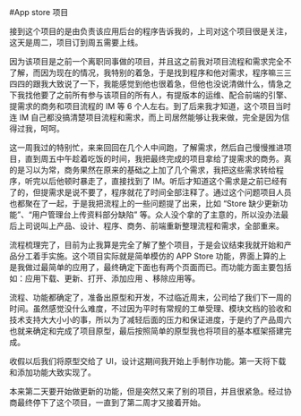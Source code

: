 #App store 项目

接到这个项目的是由负责该应用后台的程序告诉我的，上司对这个项目很是关注，这天是周二，项目订到周五需要上线。

因为该项目是之前一个离职同事做的项目，并且这之前我对项目流程和需求完全不了解，而因为现在的情况，我特别的着急，于是找到程序和他对需求，程序嘛三三四四的跟我大致说了一下，我能感觉到他也很着急，但他也没说清做什么，情急之下我找他要了之前所有参与该项目的所有人，有提版本的运维、配合前端的引擎、提需求的商务和项目流程的 IM 等 6 个人左右。到了后来我才知道，这个项目当时连 IM 自己都没搞清楚项目流程和需求，而上司居然能够让我来做，完全是因为信得过我，呵呵。

这一周我过的特别忙，来来回回在几个人中间跑，了解需求，然后自己慢慢推进项目，直到周五中午趁着吃饭的时间，我把最终完成的项目拿给了提需求的商务。真的是习以为常，商务果然在原来的基础之上加了几个需求，我把这些需求转给程序，听完以后他顿时暴走了，直接找到了 IM。听后才知道这个需求是之前已经有了的，但提需求是说不要了，程序就花了时间全部注释了。通过这个问题项目人员也都聚在了一起，于是我把流程上的一些问题提了出来，比如 “Store 缺少更新功能”、“用户管理台上传资料部分缺陷” 等。众人没个拿的了主意的，所以没办法最后上司说叫上产品、设计、程序、商务、前端重新整理流程和需求，全部重来。

流程梳理完了，目前为止我算是完全了解了整个项目，于是会议结束我就开始和产品分工着手实施。这个项目实际就是简单模仿的 APP Store 功能，界面上算的上是我做过最简单的应用了，最终确定下面也有两个页面而已。而功能方面主要包括如：应用下载、更新、打开、添加应用 、移除应用等。

流程、功能都确定了，准备出原型和开发，不过临近周末，公司给了我们下一周的时间。虽然感觉没什么难度，不过因为平时有常规的工单受理、模块文档的验收和技术支持大大小小的事，所以为了减轻后面的压力和保证进度，于是约了产品周六也就来确定和完成了项目原型，最后按照简单的原型我也将项目的基本框架搭建完成。

收假以后我们将原型交给了 UI，设计这期间我开始上手制作功能。第一天将下载和添加功能大致实现了。

本来第二天要开始做更新的功能，但是突然又来了别的项目，并且很紧急。经过协商最终停下了这个项目，一直到了第二周才又接着开始。
